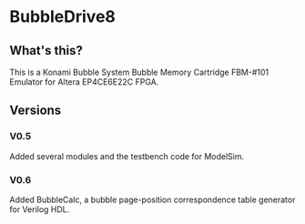 # BubbleDrive8
## What's this?
This is a Konami Bubble System Bubble Memory Cartridge FBM-#101 Emulator for Altera EP4CE6E22C FPGA. 

## Versions
### V0.5
Added several modules and the testbench code for ModelSim.
### V0.6
Added BubbleCalc, a bubble page-position correspondence table generator for Verilog HDL.
